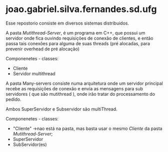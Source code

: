 # joao.gabriel.silva.fernandes.sd.ufg



Esse repostorio consiste em diversos sistemas distribuidos.

A pasta _Mutithread-Server_, é  um programa em C++, que possui um servidor onde fica ouvindo requisições de conexão de clientes, e então passa tais conexões para alguma de suas threads (pré alocadas, para prevenir overhead de pré alocação)

Componenetes - classes:
* Cliente
* Servidor multithread


A pasta Many-servers consiste numa arquitetura onde um servidor principal recebe as requisições de conexão e envia as mensagens para sub servidores ( que são mutithread ), onde irão tratar do processamento do pedido.

Ambos SuperServidor e Subservidor são multiThread.

Componenetes - classes:
* "Cliente" ->nao está na pasta, mas basta usar o mesmo _Cliente_ da pasta  _Mutithread-Server_;
* SuperServidor
* SubServidor(es)
